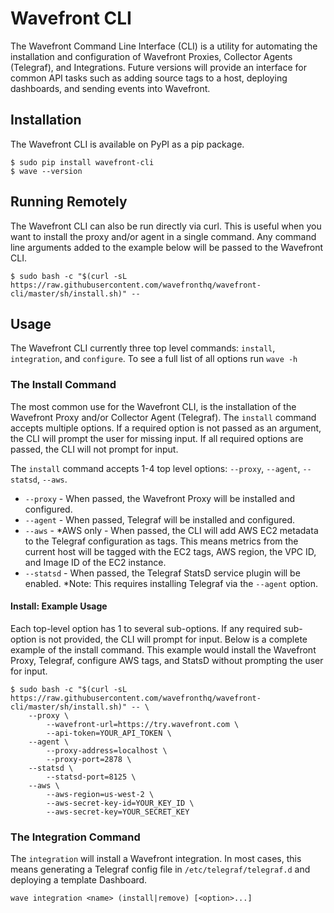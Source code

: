 

# Wavefront CLI

The Wavefront Command Line Interface (CLI) is a utility for automating the installation and configuration of Wavefront Proxies, 
Collector Agents (Telegraf), and Integrations. Future versions will provide an interface for common API tasks such as adding source tags to 
a host, deploying dashboards, and sending events into Wavefront.

## Installation

The Wavefront CLI is available on PyPI as a pip package.

```
$ sudo pip install wavefront-cli
$ wave --version
```

## Running Remotely

The Wavefront CLI can also be run directly via curl. This is useful when you want to install the proxy and/or agent in a single command.
Any command line arguments added to the example below will be passed to the Wavefront CLI.
 
 ```
 $ sudo bash -c "$(curl -sL https://raw.githubusercontent.com/wavefronthq/wavefront-cli/master/sh/install.sh)" --
 ```
 
## Usage

The Wavefront CLI currently three top level commands: `install`, `integration`, and `configure`. 
To see a full list of all options run `wave -h`

### The Install Command

The most common use for the Wavefront CLI, is the installation of the Wavefront Proxy and/or Collector Agent (Telegraf).
The `install` command accepts multiple options. If a required option is not passed as an argument, the CLI will prompt the user for missing input. 
If all required options are passed, the CLI will not prompt for input.

The `install` command accepts 1-4 top level options: `--proxy`, `--agent`, `--statsd`, `--aws`.

- `--proxy` - When passed, the Wavefront Proxy will be installed and configured.
- `--agent` - When passed, Telegraf will be installed and configured.
- `--aws` - *AWS only - When passed, the CLI will add AWS EC2 metadata to the Telegraf configuration as tags. This means metrics from the current host will be tagged with the EC2 tags, AWS region, the VPC ID, and Image ID of the EC2 instance.
- `--statsd` - When passed, the Telegraf StatsD service plugin will be enabled. *Note: This requires installing Telegraf via the `--agent` option. 

#### Install: Example Usage

Each top-level option has 1 to several sub-options. If any required sub-option is not provided, the CLI will prompt for input. 
Below is a complete example of the install command. This example would install the Wavefront Proxy, Telegraf, configure AWS tags, and StatsD 
without prompting the user for input.

```
$ sudo bash -c "$(curl -sL https://raw.githubusercontent.com/wavefronthq/wavefront-cli/master/sh/install.sh)" -- \
    --proxy \
        --wavefront-url=https://try.wavefront.com \
        --api-token=YOUR_API_TOKEN \
    --agent \
        --proxy-address=localhost \
        --proxy-port=2878 \
    --statsd \
        --statsd-port=8125 \
    --aws \
        --aws-region=us-west-2 \
        --aws-secret-key-id=YOUR_KEY_ID \
        --aws-secret-key=YOUR_SECRET_KEY
```
 
### The Integration Command

The `integration` will install a Wavefront integration. In most cases, this means generating a Telegraf config file in `/etc/telegraf/telegraf.d`
and deploying a template Dashboard.

```
wave integration <name> (install|remove) [<option>...]
```

